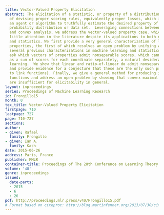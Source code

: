 ```yaml
---
title: Vector-Valued Property Elicitation
abstract: The elicitation of a statistic, or property of a distribution, is the task
  of devising proper scoring rules, equivalently proper losses, which incentivize
  an agent or algorithm to truthfully estimate the desired property of the underlying
  probability distribution or data set.  Leveraging connections between elicitation
  and convex analysis, we address the vector-valued property case, which has received
  little attention in the literature despite its applications to both machine learning
  and statistics. We first provide a very general characterization of linear and ratio-of-linear
  properties, the first of which resolves an open problem by unifying and strengthening
  several previous characterizations in machine learning and statistics.  We then
  ask which vectors of properties admit nonseparable scores, which cannot be expressed
  as a sum of scores for each coordinate separately, a natural desideratum for machine
  learning.  We show that linear and ratio-of-linear do admit nonseparable scores,
  and provide evidence for a conjecture that these are the only such properties (up
  to link functions). Finally, we give a general method for producing identification
  functions and address an open problem by showing that convex maximal level sets
  are insufficient for elicitability in general.
layout: inproceedings
series: Proceedings of Machine Learning Research
id: Frongillo15
month: 0
tex_title: Vector-Valued Property Elicitation
firstpage: 710
lastpage: 727
page: 710-727
sections: 
author:
- given: Rafael
  family: Frongillo
- given: Ian A.
  family: Kash
date: 2015-06-26
address: Paris, France
publisher: PMLR
container-title: Proceedings of The 28th Conference on Learning Theory
volume: '40'
genre: inproceedings
issued:
  date-parts:
  - 2015
  - 6
  - 26
pdf: http://proceedings.mlr.press/v40/Frongillo15.pdf
# Format based on citeproc: http://blog.martinfenner.org/2013/07/30/citeproc-yaml-for-bibliographies/
---
```

